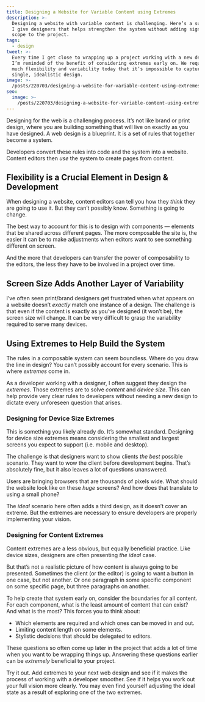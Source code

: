 ```yaml
---
title: Designing a Website for Variable Content using Extremes
description: >-
  Designing a website with variable content is challenging. Here’s a suggestion
  I give designers that helps strengthen the system without adding significant
  scope to the project.
tags:
  - design
tweet: >-
  Every time I get close to wrapping up a project working with a new designer,
  I’m reminded of the benefit of considering extremes early on. We require so
  much flexibility and variability today that it’s impossible to capture a
  single, idealistic design.
image: >-
  /posts/220703/designing-a-website-for-variable-content-using-extremes-Fbdl6RfC.png
seo:
  image: >-
    /posts/220703/designing-a-website-for-variable-content-using-extremes-spqvAQgI--meta.png
---
```


Designing for the web is a challenging process. It’s not like brand or print design, where you are building something that will live on exactly as you have designed. A web design is a blueprint. It is a set of rules that together become a system.

Developers convert these rules into code and the system into a website. Content editors then _use_ the system to create pages from content.

## Flexibility is a Crucial Element in Design & Development

When designing a website, content editors can tell you how they _think_ they are going to use it. But they can’t possibly know. Something is going to change.

The best way to account for this is to design with components — elements that be shared across different pages. The more composable the site is, the easier it can be to make adjustments when editors want to see something different on screen.

And the more that developers can transfer the power of composability to the editors, the less they have to be involved in a project over time.

## Screen Size Adds Another Layer of Variability

I’ve often seen print/brand designers get frustrated when what appears on a website doesn’t _exactly_ match one instance of a design. The challenge is that even if the content is exactly as you’ve designed (it won’t be), the screen size will change. It can be very difficult to grasp the variability required to serve many devices.

## Using Extremes to Help Build the System

The rules in a composable system can seem boundless. Where do you draw the line in design? You can’t possibly account for every scenario. This is where _extremes_ come in.

As a developer working with a designer, I often suggest they design the _extremes_. Those extremes are to solve _content_ and _device size_. This can help provide very clear rules to developers without needing a new design to dictate every unforeseen question that arises.

### Designing for Device Size Extremes

This is something you likely already do. It’s somewhat standard. Designing for device size extremes means considering the smallest and largest screens you expect to support (i.e. mobile and desktop).

The challenge is that designers want to show clients _the best_ possible scenario. They want to wow the client before development begins. That’s absolutely fine, but it also leaves a lot of questions unanswered.

Users are bringing browsers that are thousands of pixels wide. What should the website look like on these _huge_ screens? And how does that translate to using a small phone?

The _ideal_ scenario here often adds a third design, as it doesn’t cover an extreme. But the extremes are necessary to ensure developers are properly implementing your vision.

### Designing for Content Extremes

Content extremes are a less obvious, but equally beneficial practice. Like device sizes, designers are often presenting _the ideal_ case.

But that’s not a realistic picture of how content is always going to be presented. Sometimes the client (or the editor) is going to want a button in one case, but not another. Or one paragraph in some specific component on some specific page, but three paragraphs on another.

To help create that system early on, consider the boundaries for all content. For each component, what is the least amount of content that can exist? And what is the most? This forces you to think about:

- Which elements are required and which ones can be moved in and out.
- Limiting content length on some elements.
- Stylistic decisions that should be delegated to editors.

These questions so often come up later in the project that adds a lot of time when you want to be wrapping things up. Answering these questions earlier can be _extremely_ beneficial to your project.

Try it out. Add extremes to your next web design and see if it makes the process of working with a developer smoother. See if it helps you work out your full vision more clearly. You may even find yourself adjusting the ideal state as a result of exploring one of the two extremes.

